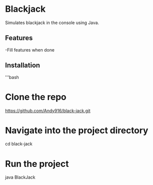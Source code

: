 # Blackjack

Simulates blackjack in the console using Java.

## Features

-Fill features when done

## Installation

'''bash
# Clone the repo 
https://github.com/Andy916/black-jack.git

# Navigate into the project directory
cd black-jack

# Run the project
java BlackJack
